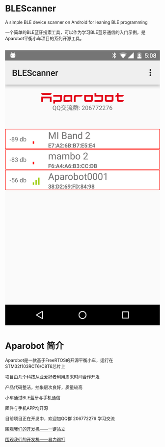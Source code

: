 # BLEScanner
A simple BLE device scanner on Android for leaning BLE programming

一个简单的BLE蓝牙搜索工具，可以作为学习BLE蓝牙通信的入门示例，是Aparobot平衡小车项目的系列开源工具。

![](https://github.com/aparobot/BLEScanner/blob/master/snapshort.png)
------------------------------------------------------------------

# Aparobot 简介
Aparobot是一款基于FreeRTOS的开源平衡小车，运行在STM32f103RCT6/C8T6芯片上

项目由几个科技从业爱好者利用周末时间合作开发

产品代码整洁，抽象层次良好，质量较高

小车通过BLE蓝牙与手机通信

固件与手机APP均开源

目前项目正在开发中，欢迎加QQ群 206772276 学习交流

[围观我们的开发机——一键站立](http://v.youku.com/v_show/id_XMzE3MzU0MDc0NA==.html?spm=a2h0k.8191407.0.0&from=s1.8-1-1.2)

[围观我们的开发机——暴力踢打](http://v.youku.com/v_show/id_XMzE3MzU0Mjk4OA==.html?spm=a2h0k.8191407.0.0&from=s1.8-1-1.2)
